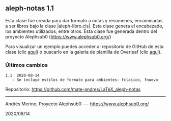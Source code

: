 ## aleph-notas 1.1

Esta clase fue creada para dar formato a notas y resúmenes, encaminadas a ser libros bajo la clase |aleph-libro.cls|. Esta clase genera el encabezado, los ambientes utilizados, entre otros. Esta clase fue generada dentro del proyecto Alephsub0 (https://www.alephsub0.org/)

Para visualizar un ejemplo puedes acceder al repositorio de GitHub de esta clase (clic [aquí](https://github.com/mate-andres/LaTeX_aleph-notas)) o buscarlo en la galería de plantilla de Overleaf (clic [aquí](https://www.overleaf.com/latex/templates/plantilla-para-escribir-resumenes-de-clase/mftfvjfhdcyj)).

### Últimos cambios

```
1.1  2020-08-14
   - Se incluye estilos de formato para ambientes: fclasico, fnuevo
```

Repositorio:  https://github.com/mate-andres/LaTeX_aleph-notas

________
Andrés Merino,
Proyecto Alephsub0 --- https://www.alephsub0.org/

2020/08/14
